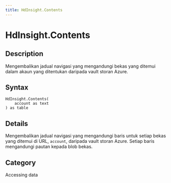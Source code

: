```yaml
---
title: HdInsight.Contents
---
```


# HdInsight.Contents


## Description

Mengembalikan jadual navigasi yang mengandungi bekas yang ditemui dalam akaun yang ditentukan daripada vault storan Azure.


## Syntax

```powerquery
HdInsight.Contents(
    account as text
) as table
```


## Details

Mengembalikan jadual navigasi yang mengandungi baris untuk setiap bekas yang ditemui di URL, <code>account</code>, daripada vault storan Azure. Setiap baris mengandungi pautan kepada blob bekas.



## Category
Accessing data
